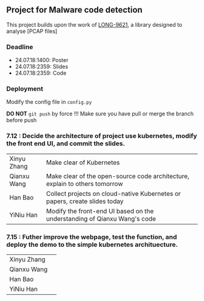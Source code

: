 ## Project for Malware code detection

This project builds upon the work of [LONG-9621](https://github.com/LONG-9621/Pcap_Analyzer.git), a library designed to analyse [PCAP files]

### Deadline
* 24.07.18:1400: Poster
* 24.07.18:2359: Slides
* 24.07.18:2359: Code

### Deployment

Modify the config file in `config.py`

**DO NOT** `git push` by force !!! Make sure you have pull or merge the branch before push

### 7.12 : Decide the architecture of project use kubernetes, modify the front end UI, and commit the slides.

|               |                                                                                                  |
|---------------|--------------------------------------------------------------------------------------------------|
| Xinyu Zhang   | Make clear of Kubernetes                                                                         |
| Qianxu Wang   | Make clear of the open-source code architecture, explain to others tomorrow                      |
| Han Bao       | Collect projects on cloud-native Kubernetes or papers, create slides today                       |
| YiNiu Han     | Modify the front-end UI based on the understanding of Qianxu Wang's code                         |

### 7.15 : Futher improve the webpage, test the function, and deploy the demo to the simple kubernetes archituecture.
|               |                                                                                                  |
|---------------|--------------------------------------------------------------------------------------------------|
| Xinyu Zhang   |                                                                                                  |
| Qianxu Wang   |                                                                                                  |
| Han Bao       |                                                                                                  |
| YiNiu Han     |                                                                                                  |
